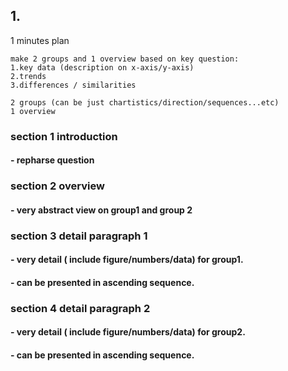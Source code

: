 ## 1.

1 minutes plan

```plaintext
make 2 groups and 1 overview based on key question:
1.key data (description on x-axis/y-axis)
2.trends
3.differences / similarities
```

```plaintext
2 groups (can be just chartistics/direction/sequences...etc)
1 overview
```

### section 1 introduction

#### - repharse question

### section 2 overview

#### - very abstract view on group1 and group 2

### section 3 detail paragraph 1

#### - very detail ( include figure/numbers/data) for group1.

#### - can be presented in ascending sequence.

### section 4 detail paragraph 2

#### - very detail ( include figure/numbers/data) for group2.

#### - can be presented in ascending sequence.
